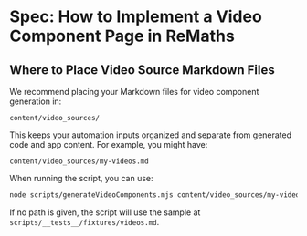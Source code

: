 # Spec: How to Implement a Video Component Page in ReMaths

## Where to Place Video Source Markdown Files

We recommend placing your Markdown files for video component generation in:

```
content/video_sources/
```

This keeps your automation inputs organized and separate from generated code and app content. For example, you might have:

```
content/video_sources/my-videos.md
```

When running the script, you can use:

```sh
node scripts/generateVideoComponents.mjs content/video_sources/my-videos.md
```

If no path is given, the script will use the sample at `scripts/__tests__/fixtures/videos.md`.
